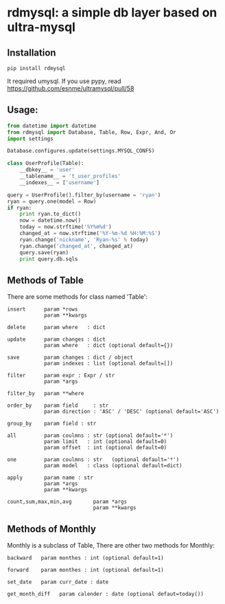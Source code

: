 # rdmysql: a simple db layer based on ultra-mysql

## Installation

    pip install rdmysql

It required umysql. If you use pypy, read https://github.com/esnme/ultramysql/pull/58

## Usage:

``` python
from datetime import datetime
from rdmysql import Database, Table, Row, Expr, And, Or
import settings

Database.configures.update(settings.MYSQL_CONFS)

class UserProfile(Table):
    __dbkey__ = 'user'
    __tablename__ = 't_user_profiles'
    __indexes__ = ['username']

query = UserProfile().filter_by(username = 'ryan')
ryan = query.one(model = Row)
if ryan:
    print ryan.to_dict()
    now = datetime.now()
    today = now.strftime('%Y%m%d')
    changed_at = now.strftime('%Y-%m-%d %H:%M:%S')
    ryan.change('nickname', 'Ryan-%s' % today)
    ryan.change('changed_at', changed_at)
    query.save(ryan)
    print query.db.sqls
```

## Methods of Table

There are some methods for class named 'Table':
    
    insert      param *rows
                param **kwargs
    
    delete      param where   : dict
    
    update      param changes : dict
                param where   : dict (optional default={})
    
    save        param changes : dict / object
                param indexes : list (optional default=[])
    
    filter      param expr : Expr / str
                param *args
    
    filter_by   param **where
    
    order_by    param field     : str
                param direction : 'ASC' / 'DESC' (optional default='ASC')
    
    group_by    param field : str
    
    all         param coulmns : str (optional default='*')
                param limit   : int (optional default=0)
                param offset  : int (optional default=0)
    
    one         param coulmns : str   (optional default='*')
                param model   : class (optional default=dict)
    
    apply       param name : str
                param *args
                param **kwargs
    
    count,sum,max,min,avg       param *args
                                param **kwargs

## Methods of Monthly

Monthly is a subclass of Table, There are other two methods for Monthly:
    
    backward   param monthes : int (optional default=1)
    
    forward    param monthes : int (optional default=1)
    
    set_date   param curr_date : date
    
    get_month_diff   param calender : date (optional defaut=today())
